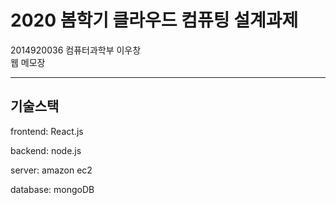 2020 봄학기 클라우드 컴퓨팅 설계과제
================
2014920036 컴퓨터과학부 이우창\
웹 메모장 
____________

기술스택
------------------
frontend: React.js

backend: node.js

server: amazon ec2

database: mongoDB
